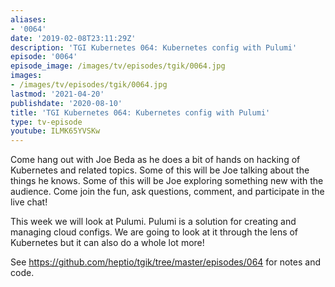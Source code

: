 ```yaml
---
aliases:
- '0064'
date: '2019-02-08T23:11:29Z'
description: 'TGI Kubernetes 064: Kubernetes config with Pulumi'
episode: '0064'
episode_image: /images/tv/episodes/tgik/0064.jpg
images:
- /images/tv/episodes/tgik/0064.jpg
lastmod: '2021-04-20'
publishdate: '2020-08-10'
title: 'TGI Kubernetes 064: Kubernetes config with Pulumi'
type: tv-episode
youtube: ILMK65YVSKw
---
```


Come hang out with Joe Beda as he does a bit of hands on hacking of Kubernetes and related topics. Some of this will be Joe talking about the things he knows. Some of this will be Joe exploring something new with the audience. Come join the fun, ask questions, comment, and participate in the live chat!

This week we will look at Pulumi. Pulumi is a solution for creating and managing cloud configs.  We are going to look at it through the lens of Kubernetes but it can also do a whole lot more!

See https://github.com/heptio/tgik/tree/master/episodes/064 for notes and code.